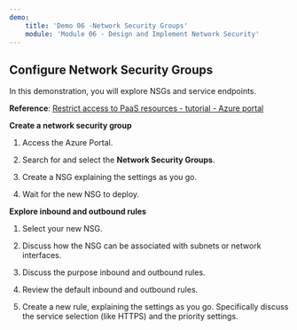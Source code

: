 ```yaml
---
demo:
    title: 'Demo 06 -Network Security Groups'
    module: 'Module 06 - Design and Implement Network Security'
---
```

## Configure Network Security Groups

In this demonstration, you will explore NSGs and service endpoints.

**Reference**: [Restrict access to PaaS resources - tutorial - Azure portal](https://docs.microsoft.com/azure/virtual-network/tutorial-restrict-network-access-to-resources)

**Create a network security group**

1. Access the Azure Portal.

1. Search for and select the **Network Security Groups**.

1. Create a NSG explaining the settings as you go. 
 
1. Wait for the new NSG to deploy.

**Explore inbound and outbound rules**

1. Select your new NSG.

1. Discuss how the NSG can be associated with subnets or network interfaces.

1. Discuss the purpose inbound and outbound rules.  

1. Review the default inbound and outbound rules. 

1. Create a new rule, explaining the settings as you go. Specifically discuss the service selection (like HTTPS) and the priority settings. 

